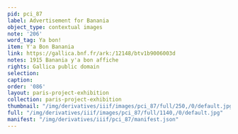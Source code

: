 ```yaml
---
pid: pci_87
label: Advertisement for Banania
object_type: contextual images
note: '206'
word_tag: Ya bon!
item: Y'a Bon Banania
link: https://gallica.bnf.fr/ark:/12148/btv1b9006003d
notes: 1915 Banania y'a bon affiche
rights: Gallica public domain
selection: 
caption: 
order: '086'
layout: paris-project-exhibition
collection: paris-project-exhibition
thumbnail: "/img/derivatives/iiif/images/pci_87/full/250,/0/default.jpg"
full: "/img/derivatives/iiif/images/pci_87/full/1140,/0/default.jpg"
manifest: "/img/derivatives/iiif/pci_87/manifest.json"
---
```

